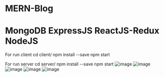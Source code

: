 # MERN-Blog
# MongoDB ExpressJS ReactJS-Redux NodeJS
For run client
cd client/
npm install --save
npm start

For run server
cd server/
npm install --save
npm start
![image](https://user-images.githubusercontent.com/39830419/127015677-ba3e107b-e316-4df8-85f5-0b60b6960b2b.png)
![image](https://user-images.githubusercontent.com/39830419/127015705-4408f79d-41f8-4113-abcf-416f83d5e254.png)
![image](https://user-images.githubusercontent.com/39830419/127015816-3ab03b6f-bec9-41a0-9188-2d8c459ac237.png)
![image](https://user-images.githubusercontent.com/39830419/127015795-2c1d79f8-bd4e-49ae-8810-d5baea081f6b.png)
![image](https://user-images.githubusercontent.com/39830419/127016167-ef4b5235-999d-4bed-9166-c067e55f095e.png)
